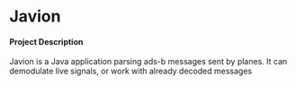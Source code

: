 # Javion

<h4> Project Description </h4>

<p> Javion is a Java application parsing ads-b messages sent by planes. It can demodulate live signals, or work with already decoded messages </p>
   

